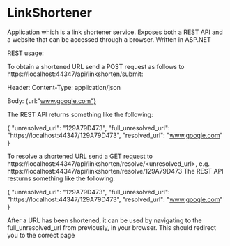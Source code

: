 # LinkShortener
Application which is a link shortener service. Exposes both a REST API and a website that can be accessed through a browser. Written in ASP.NET

REST usage:

To obtain a shortened URL send a POST request as follows to https://localhost:44347/api/linkshorten/submit:

Header: Content-Type: application/json

Body: {url:"www.google.com"}

The REST API returns something like the following:

{
    "unresolved_url": "129A79D473",
    "full_unresolved_url": "https://localhost:44347/129A79D473",
    "resolved_url": "www.google.com"
}

To resolve a shortened URL send a GET request to https://localhost:44347/api/linkshorten/resolve/<unresolved_url>, e.g. https://localhost:44347/api/linkshorten/resolve/129A79D473
The REST API resturns something like the following:

{
    "unresolved_url": "129A79D473",
    "full_unresolved_url": "https://localhost:44347/129A79D473",
    "resolved_url": "www.google.com"
}

After a URL has been shortened, it can be used by navigating to the full_unresolved_url from previously, in your browser. This should redirect you to the correct page
